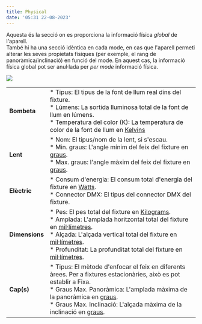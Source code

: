 ```yaml
---
title: Physical
date: '05:31 22-08-2023'
---
```


Aquesta és la secció on es proporciona la informació física _global_ de l'aparell.  
També hi ha una secció idèntica en cada mode, en cas que l'aparell permeti alterar les seves propietats físiques (per exemple, el rang de panoràmica/inclinació) en funció del mode. En aquest cas, la informació física global pot ser anul·lada per _per mode_ informació física.

![](../fixtureeditor_physical.png)

|     |     |
| --- | --- |
| **Bombeta** | * Tipus: El tipus de la font de llum real dins del fixture.<br>* Lúmens: La sortida lluminosa total de la font de llum en lúmens.<br>* Temperatura del color (K): La temperatura de color de la font de llum en [Kelvins](https://ca.wikipedia.org/wiki/Temperatura_de_color) |
| **Lent** | * Nom: El tipus/nom de la lent, si s'escau.<br>* Min. graus: L'angle mínim del feix del fixture en [graus](https://ca.wikipedia.org/wiki/Grau_sexagesimal).<br>* Max. graus: l'angle màxim del feix del fixture en [graus](https://ca.wikipedia.org/wiki/Grau_sexagesimal). |
| **Elèctric** | * Consum d'energia: El consum total d'energia del fixture en [Watts](https://ca.wikipedia.org/wiki/Watt).<br>* Connector DMX: El tipus del connector DMX del fixture. |
| **Dimensions** | * Pes: El pes total del fixture en [Kilograms](https://ca.wikipedia.org/wiki/Kilogram).<br>* Amplada: L'amplada horitzontal total del fixture en [mil·límetres](https://ca.wikipedia.org/wiki/Metre#M%C3%BAltiples_i_subm%C3%BAltiples).<br>* Alçada: L'alçada vertical total del fixture en [mil·límetres](https://ca.wikipedia.org/wiki/Metre#M%C3%BAltiples_i_subm%C3%BAltiples).<br>* Profunditat: La profunditat total del fixture en [mil·límetres](https://ca.wikipedia.org/wiki/Metre#M%C3%BAltiples_i_subm%C3%BAltiples). |
| **Cap(s)** | * Tipus: El mètode d'enfocar el feix en diferents àrees. Per a fixtures estacionàries, això es pot establir a Fixa.<br>* Graus Max. Panoràmica: L'amplada màxima de la panoràmica en [graus](https://ca.wikipedia.org/wiki/Grau_sexagesimal).<br>* Graus Max. Inclinació: L'alçada màxima de la inclinació en [graus](https://ca.wikipedia.org/wiki/Grau_sexagesimal). |
